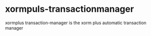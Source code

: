 # xormpuls-transactionmanager
xormplus transaction-manager is the xorm plus automatic transaction manager
